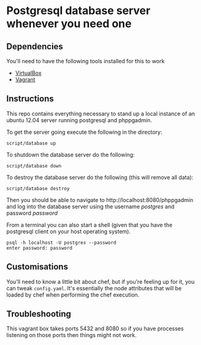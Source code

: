 # Postgresql database server whenever you need one

## Dependencies

You'll need to have the following tools installed for this to work

* [VirtualBox](https://www.virtualbox.org/wiki/Downloads)
* [Vagrant](http://vagrantup.com/)

## Instructions

This repo contains everything necessary to stand up a local instance of an
ubuntu 12.04 server running postgresql and phppgadmin.

To get the server going execute the following in the directory:

    script/database up

To shutdown the database server do the following:

    script/database down

To destroy the database server do the following (this will remove all data):

    script/database destroy

Then you should be able to navigate to http://localhost:8080/phppgadmin and log
into the database server using the username *postgres* and password *password*

From a terminal you can also start a shell (given that you have the postgresql
client on your host operating system).

    psql -h localhost -U postgres --password
    enter password: password

## Customisations

You'll need to know a little bit about chef, but if you're feeling up for it,
you can tweak `config.yaml`. It's essentially the node attributes that will
be loaded by chef when performing the chef execution.

## Troubleshooting

This vagrant box takes ports 5432 and 8080 so if you have processes listening
on those ports then things might not work.

